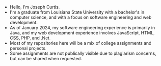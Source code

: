 - Hello, I'm Joseph Curtis.
- I'm a graduate from Louisiana State University with a bachelor's in computer science, and with a focus on software engineering and web development.
- As of January 2024, my software engineering experience is primarily in Java, and my web development experience involves JavaScript, HTML, CSS, PHP, and .Net.
- Most of my repositories here will be a mix of college assignments and personal projects.
-   Some assignments are not publically visible due to plagiarism concerns, but can be shared when requested. 

<!---
jcurtis182/jcurtis182 is a ✨ special ✨ repository because its `README.md` (this file) appears on your GitHub profile.
You can click the Preview link to take a look at your changes.
--->
